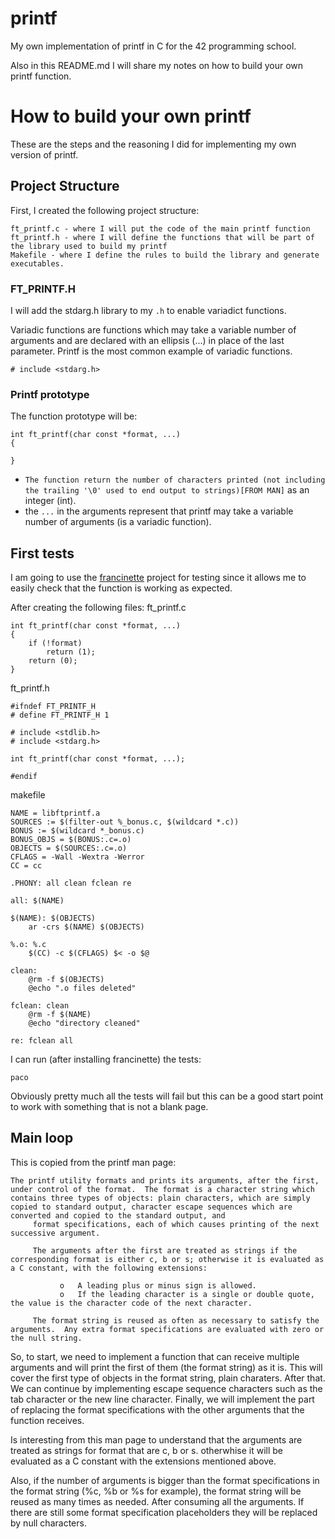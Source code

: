 # printf
My own implementation of printf in C for the 42 programming school.

Also in this README.md I will share my notes on how to build your own printf function.

# How to build your own printf

These are the steps and the reasoning I did for implementing my own version of printf.

## Project Structure

First, I created the following project structure:

```
ft_printf.c - where I will put the code of the main printf function
ft_printf.h - where I will define the functions that will be part of the library used to build my printf
Makefile - where I define the rules to build the library and generate executables.
```

### FT_PRINTF.H

I will add the stdarg.h library to my `.h` to enable variadict functions.

Variadic functions are functions which may take a variable number of arguments and are declared with an ellipsis (...) in place of the last parameter. Printf is the most common example of variadic functions.

```
# include <stdarg.h>
```


### Printf prototype
The function prototype will be:

```
int	ft_printf(char const *format, ...)
{
	
}
```

- `The function return the number of characters printed (not including the trailing '\0' used to end output to strings)[FROM MAN]` as an integer (int).
- the `...` in the arguments represent that printf may take a variable number of arguments (is a variadic function).

## First tests

I am going to use the [francinette](https://github.com/xicodomingues/francinette) project for testing since it allows me to easily check that the function is working as expected.

After creating the following files:
ft_printf.c
```
int	ft_printf(char const *format, ...)
{
	if (!format)
		return (1);
	return (0);
}

```
ft_printf.h
```
#ifndef FT_PRINTF_H
# define FT_PRINTF_H 1

# include <stdlib.h>
# include <stdarg.h>

int	ft_printf(char const *format, ...);

#endif
```

makefile
```
NAME = libftprintf.a
SOURCES := $(filter-out %_bonus.c, $(wildcard *.c))
BONUS := $(wildcard *_bonus.c)
BONUS_OBJS = $(BONUS:.c=.o)
OBJECTS = $(SOURCES:.c=.o)
CFLAGS = -Wall -Wextra -Werror
CC = cc

.PHONY: all clean fclean re

all: $(NAME)

$(NAME): $(OBJECTS)
	ar -crs $(NAME) $(OBJECTS)

%.o: %.c
	$(CC) -c $(CFLAGS) $< -o $@

clean:
	@rm -f $(OBJECTS)
	@echo ".o files deleted"

fclean: clean
	@rm -f $(NAME)
	@echo "directory cleaned"

re: fclean all
```

I can run (after installing francinette) the tests:

```
paco
```

Obviously pretty much all the tests will fail but this can be a good start point to work with something that is not a blank page.

## Main loop

This is copied from the printf man page:

```
The printf utility formats and prints its arguments, after the first, under control of the format.  The format is a character string which contains three types of objects: plain characters, which are simply copied to standard output, character escape sequences which are converted and copied to the standard output, and
     format specifications, each of which causes printing of the next successive argument.

     The arguments after the first are treated as strings if the corresponding format is either c, b or s; otherwise it is evaluated as a C constant, with the following extensions:

           o   A leading plus or minus sign is allowed.
           o   If the leading character is a single or double quote, the value is the character code of the next character.

     The format string is reused as often as necessary to satisfy the arguments.  Any extra format specifications are evaluated with zero or the null string.
```

So, to start, we need to implement a function that can receive multiple arguments and will print the first of them (the format string) as it is. This will cover the first type of objects in the format string, plain charaters. After that. We can continue by implementing escape sequence characters such as the tab character or the new line character. Finally, we will implement the part of replacing the format specifications with the other arguments that the function receives.

Is interesting from this man page to understand that the arguments are treated as strings for format that are c, b or s. otherwhise it will be evaluated as a C constant with the extensions mentioned above. 

Also, if the number of arguments is bigger than the format specifications in the format string (%c, %b or %s for example), the format string will be reused as many times as needed. After consuming all the arguments. If there are still some format specification placeholders they will be replaced by null characters.

